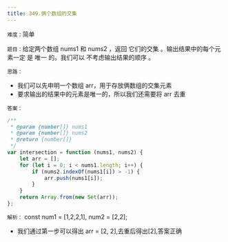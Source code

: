 ```yaml
---
title: 349.俩个数组的交集
---
```


`难度：`简单

`题目：`给定两个数组 nums1 和 nums2 ，返回 它们的交集 。输出结果中的每个元素一定
是 唯一 的。我们可以 不考虑输出结果的顺序 。

`思路：`

-   我们可以先申明一个数组 arr，用于存放俩数组的交集元素
-   要求输出的结果中的元素是唯一的，所以我们还需要将 arr 去重

`答案：`

```js
/**
 * @param {number[]} nums1
 * @param {number[]} nums2
 * @return {number[]}
 */
var intersection = function (nums1, nums2) {
	let arr = [];
	for (let i = 0; i < nums1.length; i++) {
		if (nums2.indexOf(nums1[i]) > -1) {
			arr.push(nums1[i]);
		}
	}
	return Array.from(new Set(arr));
};
```

`解析：` const num1 = [1,2,2,1], num2 = [2,2];

-   我们通过第一步可以得出 arr = [2, 2],去重后得出[2],答案正确
